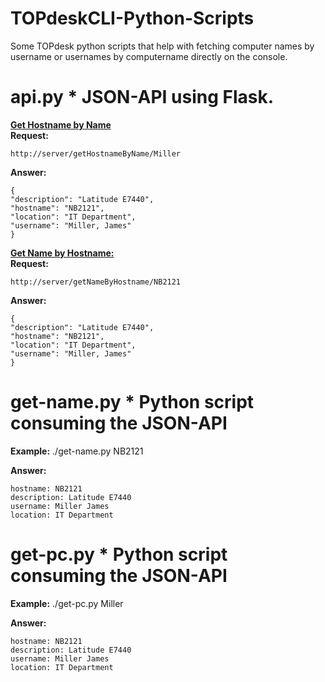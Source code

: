 # TOPdeskCLI-Python-Scripts

Some TOPdesk python scripts that help with fetching computer names by username or usernames by computername directly on the console.

# api.py * JSON-API using Flask.
<b><u>Get Hostname by Name</u></b>  
<b>Request:</b>   

    http://server/getHostnameByName/Miller  

<b>Answer:</b>

    {
    "description": "Latitude E7440",
    "hostname": "NB2121",
    "location": "IT Department",
    "username": "Miller, James"
    }


<b><u>Get Name by Hostname:</u></b>  
<b>Request:</b>   

    http://server/getNameByHostname/NB2121  

<b>Answer:</b>

    {
    "description": "Latitude E7440",
    "hostname": "NB2121",
    "location": "IT Department",
    "username": "Miller, James"
    }

# get-name.py * Python script consuming the JSON-API   

<b>Example:</b> ./get-name.py NB2121

<b>Answer:</b>  

    hostname: NB2121
    description: Latitude E7440
    username: Miller James
    location: IT Department
    
# get-pc.py * Python script consuming the JSON-API  
<b>Example:</b> ./get-pc.py Miller  

<b>Answer:</b>  

    hostname: NB2121
    description: Latitude E7440
    username: Miller James
    location: IT Department